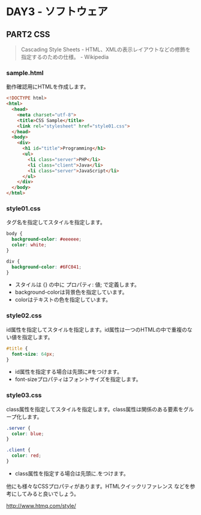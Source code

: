 # DAY3 - ソフトウェア

## PART2 CSS

> Cascading Style Sheets - HTML、XMLの表示レイアウトなどの修飾を指定するのための仕様。 - Wikipedia

### sample.html

動作確認用にHTMLを作成します。

```html
<!DOCTYPE html>
<html>
  <head>
    <meta charset="utf-8">
    <title>CSS Sample</title>
    <link rel="stylesheet" href="style01.css">
  </head>
  <body>
    <div>
      <h1 id="title">Programming</h1>
      <ul>
        <li class="server">PHP</li>
        <li class="client">Java</li>
        <li class="server">JavaScript</li>
      </ul>
    </div>
  </body>
</html>
```

### style01.css

タグ名を指定してスタイルを指定します。

```css
body {
  background-color: #eeeeee;
  color: white;
}

div {
  background-color: #6FC041;
}
```

+ スタイルは {} の中に プロパティ: 値; で定義します。
+ background-colorは背景色を指定しています。
+ colorはテキストの色を指定しています。

### style02.css

id属性を指定してスタイルを指定します。id属性は一つのHTMLの中で重複のない値を指定します。

```css
#title {
  font-size: 64px;
}
```
+ id属性を指定する場合は先頭に#をつけます。
+ font-sizeプロパティはフォントサイズを指定します。

### style03.css

class属性を指定してスタイルを指定します。class属性は関係のある要素をグループ化します。

```css
.server {
  color: blue;
}

.client {
  color: red;
}
```

+ class属性を指定する場合は先頭に.をつけます。

他にも様々なCSSプロパティがあります。HTMLクイックリファレンス などを参考にしてみると良いでしょう。

http://www.htmq.com/style/

